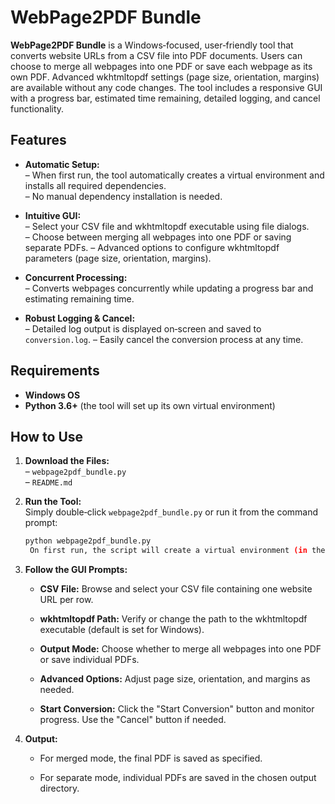 # WebPage2PDF Bundle

**WebPage2PDF Bundle** is a Windows‑focused, user‑friendly tool that converts website URLs from a CSV file into PDF documents. Users can choose to merge all webpages into one PDF or save each webpage as its own PDF. Advanced wkhtmltopdf settings (page size, orientation, margins) are available without any code changes. The tool includes a responsive GUI with a progress bar, estimated time remaining, detailed logging, and cancel functionality.

## Features

- **Automatic Setup:**  
  – When first run, the tool automatically creates a virtual environment and installs all required dependencies.  
  – No manual dependency installation is needed.

- **Intuitive GUI:**  
  – Select your CSV file and wkhtmltopdf executable using file dialogs.  
  – Choose between merging all webpages into one PDF or saving separate PDFs.
  – Advanced options to configure wkhtmltopdf parameters (page size, orientation, margins).

- **Concurrent Processing:**  
  – Converts webpages concurrently while updating a progress bar and estimating remaining time.
  
- **Robust Logging & Cancel:**  
  – Detailed log output is displayed on‑screen and saved to `conversion.log`.
  – Easily cancel the conversion process at any time.

## Requirements

- **Windows OS**  
- **Python 3.6+** (the tool will set up its own virtual environment)

## How to Use

1. **Download the Files:**  
   – `webpage2pdf_bundle.py`  
   – `README.md`

2. **Run the Tool:**  
   Simply double‑click `webpage2pdf_bundle.py` or run it from the command prompt:

   ```bash
   python webpage2pdf_bundle.py
    On first run, the script will create a virtual environment (in the venv folder), install required dependencies, and relaunch itself automatically.

3. **Follow the GUI Prompts:**
    
    *   **CSV File:** Browse and select your CSV file containing one website URL per row.
        
    *   **wkhtmltopdf Path:** Verify or change the path to the wkhtmltopdf executable (default is set for Windows).
        
    *   **Output Mode:** Choose whether to merge all webpages into one PDF or save individual PDFs.
        
    *   **Advanced Options:** Adjust page size, orientation, and margins as needed.
        
    *   **Start Conversion:** Click the "Start Conversion" button and monitor progress. Use the "Cancel" button if needed.
        
4.  **Output:**
    
    *   For merged mode, the final PDF is saved as specified.
        
    *   For separate mode, individual PDFs are saved in the chosen output directory.

